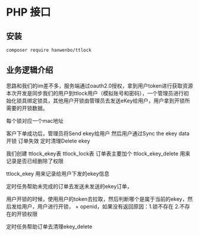 # PHP 接口
## 安装
```bash
composer require hanwenbo/ttlock
```
## 业务逻辑介绍
思路和我们的im差不多，服务端通过oauth2.0授权，拿到用户token进行获取资源
本次开发是同步我们的用户到ttlock用户（模拟账号和密码），一个管理员进行初始化锁具绑定锁具，其他用户开锁由管理员去发送eKey给用户，用户拿到开锁所需要的开锁数据。


每个锁对应一个mac地址

客户下单成功后，管理员将Send ekey给用户
然后用户通过Sync the ekey data开锁
订单失效 定时清理Delete ekey


我们创建 ttlock_ekey表   ttlock_lock表
订单表主要加个 ttlock_ekey_delete  用来记录是否已经删除了权限

ttlock_ekey 用来记录给用户下发的ekey信息

定时任务帮助未完成的订单去发送未发送的ekey订单，
 
用户开锁的时候，使用用户的token去拉取，然后判断哪个是属于当前的ekey，然后发给用户，用户进行开锁， + openid，如果没有返回原因：1.锁不存在 2.不存在的开锁权限



定时任务帮助订单去清理ekey_delete
 
